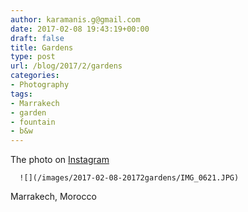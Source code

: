 ```yaml
---
author: karamanis.g@gmail.com
date: 2017-02-08 19:43:19+00:00
draft: false
title: Gardens
type: post
url: /blog/2017/2/gardens
categories:
- Photography
tags:
- Marrakech
- garden
- fountain
- b&w
---
```


The photo on [Instagram](https://instagram.com/p/BQQziy1g_GA/) 


  
      ![](/images/2017-02-08-20172gardens/IMG_0621.JPG)

  



Marrakech, Morocco
